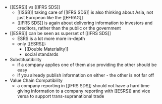 - [[ESRS]] vs [[IFRS SDS]]
	- [[ISSB]] taking care of [[IFRS SDS]] is also thinking about Asia, not just European like the [[EFRAG]]
	- [[IFRS SDS]] is again about delivering information to investors and creditors, rather than the public or the government
- [[ESRS]] can be seen as superset of [[IFRS SDS]]
	- ESRS is a lot more more in-depth
	- only [[ESRS]]:
		- [[Double Materiality]]
		- social standards
- Substituatibility
	- if a company applies one of them also providing the other should be easy
	- if you already publish information on either - the other is not far off
- Value Chain Compatibility
	- a company reporting in [[IFRS SDS]] should not have a hard time giving information to a company reporting with [[ESRS]] and vice versa to support trans-supranational trade